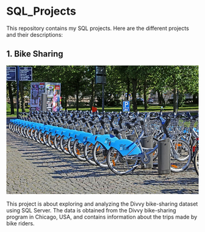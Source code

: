# SQL_Projects

This repository contains my SQL projects. Here are the different projects and their descriptions:

## 1. Bike Sharing 
![Bike sharing](https://github.com/nguneonard/SQL_Projects/blob/main/Bike%20Sharing/Bicycle-sharing_systems.jpg) 

This project is about exploring and analyzing the Divvy bike-sharing dataset using SQL Server. The data is obtained from the Divvy bike-sharing program in Chicago, USA, and contains information about the trips made by bike riders.

